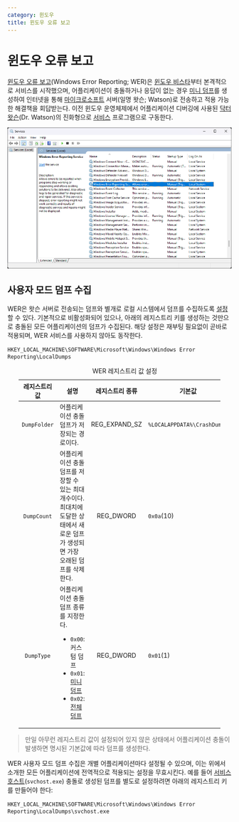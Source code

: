```yaml
---
category: 윈도우
title: 윈도우 오류 보고
---
```

# 윈도우 오류 보고
[윈도우 오류 보고](https://learn.microsoft.com/en-us/windows/win32/wer/windows-error-reporting)(Windows Error Reporting; WER)은 [윈도우 비스타](https://ko.wikipedia.org/wiki/윈도우_비스타)부터 본격적으로 서비스를 시작했으며, 어플리케이션이 충돌하거나 응답이 없는 경우 [미니 덤프](ko.Dump#미니-덤프)를 생성하여 인터넷을 통해 [마이크로소프트](https://www.microsoft.com) 서버(일명 왓슨; Watson)로 전송하고 적용 가능한 해결책을 회답받는다. 이전 윈도우 운영체제에서 어플리케이션 디버깅에 사용된 [닥터 왓슨](https://en.wikipedia.org/wiki/Dr._Watson_(debugger))(Dr. Watson)의 진화형으로 [서비스](ko.Service.md) 프로그램으로 구동한다.

![Windows Error Reporting 서비스](./images/windows_error_reporting.png)

## 사용자 모드 덤프 수집
WER은 왓슨 서버로 전송되는 덤프와 별개로 로컬 시스템에서 덤프를 수집하도록 [설정](https://learn.microsoft.com/en-us/windows/win32/wer/collecting-user-mode-dumps)할 수 있다. 기본적으로 비활성화되어 있으나, 아래의 레지스트리 키를 생성하는 것만으로 충돌된 모든 어플리케이션의 덤프가 수집된다. 해당 설정은 재부팅 필요없이 곧바로 적용되며, WER 서비스를 사용하지 않아도 동작한다.

```terminal
HKEY_LOCAL_MACHINE\SOFTWARE\Microsoft\Windows\Windows Error Reporting\LocalDumps
```

<table style="width: 90%; margin: auto;">
<caption style="caption-side: top;">WER 레지스트리 값 설정</caption>
<colgroup><col style="width: 15%;"/><col style="width: 45%;"/><col style="width: 15%;"/><col style="width: 25%;"/></colgroup>
<thead><tr><th style="text-align: center;">레지스트리 값</th><th style="text-align: center;">설명</th><th style="text-align: center;">레지스트리 종류</th><th style="text-align: center;">기본값</th></tr></thead>
<tbody>
<tr><td style="text-align: center;"><code>DumpFolder</code></td><td>어플리케이션 충돌 덤프가 저장되는 경로이다.</td><td style="text-align: center;">REG_EXPAND_SZ</td><td><code>%LOCALAPPDATA%\CrashDumps</code></td></tr>
<tr><td style="text-align: center;"><code>DumpCount</code></td><td>어플리케이션 충돌 덤프를 저장할 수 있는 최대 개수이다. 최대치에 도달한 상태에서 새로운 덤프가 생성되면 가장 오래된 덤프를 삭제한다.</td><td style="text-align: center;">REG_DWORD</td><td><code>0x0a</code>(10)</td></tr>
<tr><td style="text-align: center;"><code>DumpType</code></td><td>어플리케이션 충돌 덤프 종류를 지정한다.<ul><li><code>0x00</code>: 커스텀 덤프</li><li><code>0x01</code>: <a href="ko.Dump.md#미니-덤프">미니 덤프</a></li><li><code>0x02</code>: <a href="ko.Dump.md#전체-덤프">전체 덤프</a></li></ul></td><td style="text-align: center;">REG_DWORD</td><td><code>0x01</code>(1)</td></tr>
</tbody>
</table>

> 만일 아무런 레지스트리 값이 설정되어 있지 않은 상태에서 어플리케이션 충돌이 발생하면 명시된 기본값에 따라 덤프를 생성한다.

WER 사용자 모드 덤프 수집은 개별 어플리케이션마다 설정될 수 있으며, 이는 위에서 소개한 모든 어플리케이션에 전역적으로 적용되는 설정을 무효시킨다. 예를 들어 [서비스 호스트](ko.Service.md#서비스-호스트)(`svchost.exe`) 충돌로 생성된 덤프를 별도로 설정하려면 아래의 레지스트리 키를 만들어야 한다:

```terminal
HKEY_LOCAL_MACHINE\SOFTWARE\Microsoft\Windows\Windows Error Reporting\LocalDumps\svchost.exe
```
